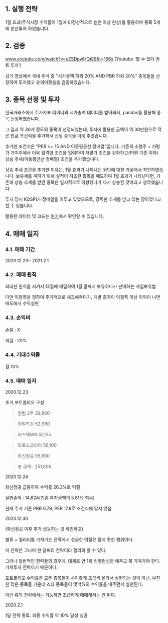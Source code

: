 ## 1. 실행 전략

1월 효과(주식시장 수익률이 1월에 비정상적으로 높은 이상 현상)를 활용하여 종목 5개에 분산투자 하였습니다.

## 2. 검증

www.youtube.com/watch?v=eZSDpwHQtE8&t=166s (Youtube '할 수 있다 퀀트 투자')

상기 영상에서 국내 주식 중 "시가총액 하위 20% AND PBR 하위 20%" 종목들을 선정하여 투자했고 유의미했음을 검증하였습니다.

## 3. 종목 선정 및 투자

한국거래소에서 주가지표 데이터와 시가총액 데이터를 받아와서, pandas를 활용해 종목 선정하였습니다.


그 결과 약 30개 정도의 종목이 선정되었는데, 투자에 활용한 금액이 약 30만원으로 적은 만큼 조건식을 추가해서 선정 종목을 더욱 추렸습니다. 


추가한 조건식은 "PER <= 15 AND 이동평균선 정배열"입니다. 기존의 소형주 + 저평가 가치주에서 더욱 엄격한 조건을 입력하여 저평가 조건을 강화하고(PER 기준 이하) 상승 추세(이동평균선 정배열) 조건을 추가했습니다. 


상승 추세 조건을 추가한 이유는, 1월 효과가 나타나는 원인에 대한 가설에서 착안하였습니다. 보유세를 피하기 위해 실적이 저조한 종목을 매도하여 1월 효과가 나타난다면, 기존에 상승 추세를 받던 종목은 일시적으로 하향했다가 다시 상승할 것이라고 생각했습니다.

투자 당시 KOSPI가 정배열을 이루고 있었으므로, 강력한 추세를 받고 있는 장이었다고 할 수 있습니다. 

활용한 데이터 및 코드는 [여기](링크달기)에서 확인할 수 있습니다.

## 4. 매매 일지

### 4.1. 매매 기간 

2020.12.23~ 2021.2.1

 

### 4.2. 매매 원칙
 
최대한 원칙을 지켜서 12월에 매입하여 1월 말까지 보유하다가 판매하는 매입보유법

다만 익절폭을 정하여 주기적으로 체크해주다가, 개별 종목이 익절폭 이상 이익이 나면 매도해서 수익실현

 

### 4.3. 손익비

손절 : X

익절 : 20%

 

### 4.4. 기대수익률

월 10%

### 4.5. 매매 일지

2020.12.23

초기 포트폴리오 구성
 
>원림 2주 39,800

>원일특강 52,980

>아즈텍WB 47,125

>와토스코리아 56,100

>화신정공 55,600

>총 금액 : 251,605

 

2020.12.24

화신정공 급등하여 수익률 26.3%로 익절

실현손익 : 14,624(기존 투자금액의 5.81% 회수)

현재 주가 기준 PBR 0.79, PER 17.8로 조건식에 맞지 않음

2020.12.30
 
(화신정공 이후 추가 급등하는 것 확인하고) 

밸류 + 퀄리티를 가져가는 전략에서 성급한 익절은 옳지 못한 행위이다. 

이 전략은 그나마 한 달짜리 전략이라 합리화 할 수 있다. 

그러나 일반적인 전략들의 경우에, 대체로 연 1회 리밸런싱만 해주고 쭉 가져가야 한다. 가치투자 전략이기 때문이다. 

포트폴리오 수익률은 모든 종목들이 사이좋게 조금씩 올라서 실현되는 것이 아닌, 부진한 많은 종목들 가운데 스타 종목들이 몇백%의 수익률을 내주면서 실현된다. 

이런 류의 전략에서는 가능하면 조급하게 매매해서는 안 된다.


2020.2.1

1달 전략 종료. 최종 수익률 약 10% 달성 성공
